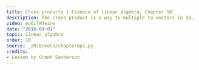 ```yaml
---
title: Cross products | Essence of linear algebra, Chapter 10
description: The cross product is a way to multiple to vectors in 3d.  This video shows how to visualize what it means.
video: eu6i7WJeinw
date: "2016-09-01"
topic: Linear algebra
order: 10
source: _2016/eola/chapter8p2.py
credits:
- Lesson by Grant Sanderson
---
```

